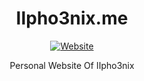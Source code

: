 <div align="center">

# IIpho3nix.me

[![Website](https://img.shields.io/website?style=for-the-badge&down_color=red&down_message=offline&up_color=blue&up_message=online&url=https%3A%2F%2FIIpho3nix.me)](https://iipho3nix.me)

Personal Website Of IIpho3nix

</div>
